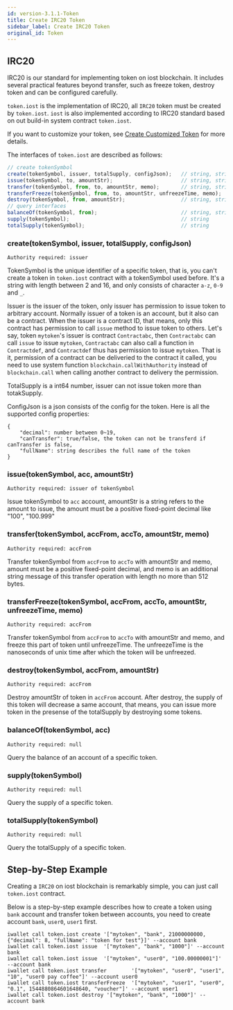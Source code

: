 ```yaml
---
id: version-3.1.1-Token
title: Create IRC20 Token
sidebar_label: Create IRC20 Token
original_id: Token
---
```

## IRC20

IRC20 is our standard for implementing token on iost blockchain. It includes several practical features beyond transfer,
such as freeze token, destroy token and can be configured carefully.

`token.iost` is the implementation of IRC20, all `IRC20` token must be created by `token.iost`.
`iost` is also implemented according to IRC20 standard based on out build-in system contract `token.iost`.

If you want to customize your token, see [Create Customized Token](3-smart-contract/Token20.1.md) for more details.

The interfaces of `token.iost` are described as follows:

```js
// create tokenSymbol
create(tokenSymbol, issuer, totalSupply, configJson);	// string, string, number, json
issue(tokenSymbol, to, amountStr);						// string, string, string
transfer(tokenSymbol, from, to, amountStr, memo);		// string, string, string, string, string
transferFreeze(tokenSymbol, from, to, amountStr, unfreezeTime, memo);		// string, string, string, string, number, string
destroy(tokenSymbol, from, amountStr);					// string, string, string
// query interfaces
balanceOf(tokenSymbol, from);							// string, string
supply(tokenSymbol);									// string
totalSupply(tokenSymbol);								// string
```
### create(tokenSymbol, issuer, totalSupply, configJson)
`Authority required: issuer`

TokenSymbol is the unique identifier of a specific token, that is, you can't create a token in `token.iost` contract with a tokenSymbol used before.
It's a string with length between 2 and 16, and only consists of character `a-z`, `0-9` and `_`.

Issuer is the issuer of the token, only issuer has permission to issue token to arbitrary account.
Normally issuer of a token is an account, but it also can be a contract. 
When the issuer is a contract ID, that means, only this contract has permission to call `issue` method to issue token to others.
Let's say, token `mytoken`'s issuer is contract `Contractabc`, then `Contractabc` can call `issue` to issue `mytoken`,
`Contractabc` can also call a function in `Contractdef`, and `Contractdef` thus has permission to issue `mytoken`.
That is it, permission of a contract can be deliveried to the contract it called, you need to use system function `blockchain.callWithAuthority` instead of
`blockchain.call` when calling another contract to delivery the permission.

TotalSupply is a int64 number, issuer can not issue token more than totakSupply.

ConfigJson is a json consists of the config for the token. Here is all the supported config properties:
```console
{
	"decimal": number between 0~19,
	"canTransfer": true/false, the token can not be transferd if canTransfer is false,
	"fullName": string describes the full name of the token
}
```

### issue(tokenSymbol, acc, amountStr)
`Authority required: issuer of tokenSymbol`

Issue tokenSymbol to `acc` account, amountStr is a string refers to the amount to issue, the amount must be a positive fixed-point decimal like "100", "100.999"

### transfer(tokenSymbol, accFrom, accTo, amountStr, memo)
`Authority required: accFrom`

Transfer tokenSymbol from `accFrom` to `accTo` with amountStr and memo,
amount must be a positive fixed-point decimal, and memo is an additional string message of this transfer operation with length no more than 512 bytes.

### transferFreeze(tokenSymbol, accFrom, accTo, amountStr, unfreezeTime, memo)
`Authority required: accFrom`

Transfer tokenSymbol from `accFrom` to `accTo` with amountStr and memo, and freeze this part of token until unfreezeTime.
The unfreezeTime is the nanoseconds of unix time after which the token will be unfreezed. 

### destroy(tokenSymbol, accFrom, amountStr)
`Authority required: accFrom`

Destroy amountStr of token in `accFrom` account. After destroy, the supply of this token will decrease a same account, that means,
you can issue more token in the presense of the totalSupply by destroying some tokens.

### balanceOf(tokenSymbol, acc)
`Authority required: null`

Query the balance of an account of a specific token.

### supply(tokenSymbol)
`Authority required: null`

Query the supply of a specific token.

### totalSupply(tokenSymbol)
`Authority required: null`

Query the totalSupply of a specific token.


## Step-by-Step Example
Creating a `IRC20` on iost blockchain is remarkably simple, you can just call `token.iost` contract.

Below is a step-by-step example describes how to create a token using `bank` account and transfer token between accounts, you need to create account `bank`, `user0`, `user1` first.

```console
iwallet call token.iost create '["mytoken", "bank", 21000000000, {"decimal": 8, "fullName": "token for test"}]' --account bank
iwallet call token.iost issue  '["mytoken", "bank", "1000"]' --account bank
iwallet call token.iost issue  '["mytoken", "user0", "100.00000001"]' --account bank
iwallet call token.iost transfer 		'["mytoken", "user0", "user1", "10", "user0 pay coffee"]' --account user0
iwallet call token.iost transferFreeze 	'["mytoken", "user1", "user0", "0.1", 1544880864601648640, "voucher"]' --account user1
iwallet call token.iost destroy '["mytoken", "bank", "1000"]' --account bank
```
